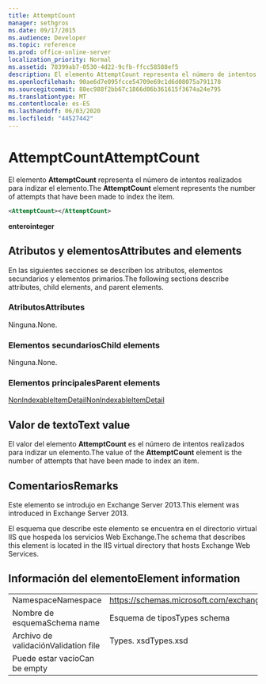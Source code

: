 ```yaml
---
title: AttemptCount
manager: sethgros
ms.date: 09/17/2015
ms.audience: Developer
ms.topic: reference
ms.prod: office-online-server
localization_priority: Normal
ms.assetid: 70399ab7-0530-4d22-9cfb-ffcc58588ef5
description: El elemento AttemptCount representa el número de intentos realizados para indizar el elemento.
ms.openlocfilehash: 90ae6d7e095fcce54709e69c1d6d08075a791178
ms.sourcegitcommit: 88ec988f2bb67c1866d06b361615f3674a24e795
ms.translationtype: MT
ms.contentlocale: es-ES
ms.lasthandoff: 06/03/2020
ms.locfileid: "44527442"
---
```

# <a name="attemptcount"></a><span data-ttu-id="8c78b-103">AttemptCount</span><span class="sxs-lookup"><span data-stu-id="8c78b-103">AttemptCount</span></span>

<span data-ttu-id="8c78b-104">El elemento **AttemptCount** representa el número de intentos realizados para indizar el elemento.</span><span class="sxs-lookup"><span data-stu-id="8c78b-104">The **AttemptCount** element represents the number of attempts that have been made to index the item.</span></span> 
  
```XML
<AttemptCount></AttemptCount>
```

 <span data-ttu-id="8c78b-105">**entero**</span><span class="sxs-lookup"><span data-stu-id="8c78b-105">**integer**</span></span>
## <a name="attributes-and-elements"></a><span data-ttu-id="8c78b-106">Atributos y elementos</span><span class="sxs-lookup"><span data-stu-id="8c78b-106">Attributes and elements</span></span>

<span data-ttu-id="8c78b-107">En las siguientes secciones se describen los atributos, elementos secundarios y elementos primarios.</span><span class="sxs-lookup"><span data-stu-id="8c78b-107">The following sections describe attributes, child elements, and parent elements.</span></span>
  
### <a name="attributes"></a><span data-ttu-id="8c78b-108">Atributos</span><span class="sxs-lookup"><span data-stu-id="8c78b-108">Attributes</span></span>

<span data-ttu-id="8c78b-109">Ninguna.</span><span class="sxs-lookup"><span data-stu-id="8c78b-109">None.</span></span>
  
### <a name="child-elements"></a><span data-ttu-id="8c78b-110">Elementos secundarios</span><span class="sxs-lookup"><span data-stu-id="8c78b-110">Child elements</span></span>

<span data-ttu-id="8c78b-111">Ninguna.</span><span class="sxs-lookup"><span data-stu-id="8c78b-111">None.</span></span>
  
### <a name="parent-elements"></a><span data-ttu-id="8c78b-112">Elementos principales</span><span class="sxs-lookup"><span data-stu-id="8c78b-112">Parent elements</span></span>

[<span data-ttu-id="8c78b-113">NonIndexableItemDetail</span><span class="sxs-lookup"><span data-stu-id="8c78b-113">NonIndexableItemDetail</span></span>](nonindexableitemdetail.md)
  
## <a name="text-value"></a><span data-ttu-id="8c78b-114">Valor de texto</span><span class="sxs-lookup"><span data-stu-id="8c78b-114">Text value</span></span>

<span data-ttu-id="8c78b-115">El valor del elemento **AttemptCount** es el número de intentos realizados para indizar un elemento.</span><span class="sxs-lookup"><span data-stu-id="8c78b-115">The value of the **AttemptCount** element is the number of attempts that have been made to index an item.</span></span> 
  
## <a name="remarks"></a><span data-ttu-id="8c78b-116">Comentarios</span><span class="sxs-lookup"><span data-stu-id="8c78b-116">Remarks</span></span>

<span data-ttu-id="8c78b-117">Este elemento se introdujo en Exchange Server 2013.</span><span class="sxs-lookup"><span data-stu-id="8c78b-117">This element was introduced in Exchange Server 2013.</span></span>
  
<span data-ttu-id="8c78b-118">El esquema que describe este elemento se encuentra en el directorio virtual IIS que hospeda los servicios Web Exchange.</span><span class="sxs-lookup"><span data-stu-id="8c78b-118">The schema that describes this element is located in the IIS virtual directory that hosts Exchange Web Services.</span></span>
  
## <a name="element-information"></a><span data-ttu-id="8c78b-119">Información del elemento</span><span class="sxs-lookup"><span data-stu-id="8c78b-119">Element information</span></span>

|||
|:-----|:-----|
|<span data-ttu-id="8c78b-120">Namespace</span><span class="sxs-lookup"><span data-stu-id="8c78b-120">Namespace</span></span>  <br/> |https://schemas.microsoft.com/exchange/services/2006/types  <br/> |
|<span data-ttu-id="8c78b-121">Nombre de esquema</span><span class="sxs-lookup"><span data-stu-id="8c78b-121">Schema name</span></span>  <br/> |<span data-ttu-id="8c78b-122">Esquema de tipos</span><span class="sxs-lookup"><span data-stu-id="8c78b-122">Types schema</span></span>  <br/> |
|<span data-ttu-id="8c78b-123">Archivo de validación</span><span class="sxs-lookup"><span data-stu-id="8c78b-123">Validation file</span></span>  <br/> |<span data-ttu-id="8c78b-124">Types. xsd</span><span class="sxs-lookup"><span data-stu-id="8c78b-124">Types.xsd</span></span>  <br/> |
|<span data-ttu-id="8c78b-125">Puede estar vacío</span><span class="sxs-lookup"><span data-stu-id="8c78b-125">Can be empty</span></span>  <br/> ||
   

